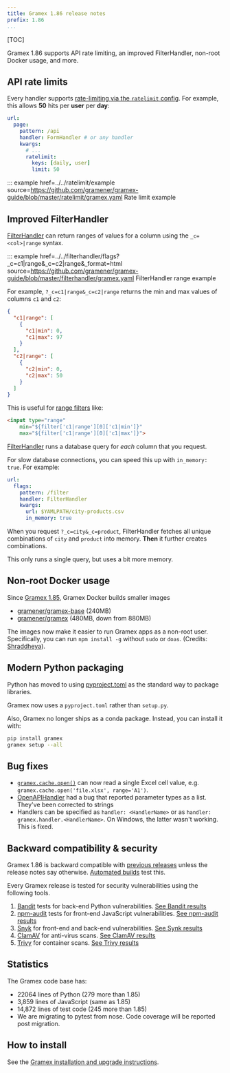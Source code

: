 ```yaml
---
title: Gramex 1.86 release notes
prefix: 1.86
...
```


[TOC]

Gramex 1.86 supports API rate limiting, an improved FilterHandler, non-root Docker usage, and more.

## API rate limits

Every handler supports [rate-limiting via the `ratelimit` config](../../ratelimit/).
For example, this allows **50** hits per **user** per **day**:

```yaml
url:
  page:
    pattern: /api
    handler: FormHandler # or any handler
    kwargs:
      # ...
      ratelimit:
        keys: [daily, user]
        limit: 50
```

::: example href=../../ratelimit/example source=https://github.com/gramener/gramex-guide/blob/master/ratelimit/gramex.yaml
    Rate limit example

## Improved FilterHandler

[FilterHandler](../../filterhandler/) can return ranges of values for a column using the `_c=<col>|range` syntax.

::: example href=../../filterhandler/flags?_c=c1|range&_c=c2|range&_format=html source=https://github.com/gramener/gramex-guide/blob/master/filterhandler/gramex.yaml
    FilterHandler range example

For example, `?_c=c1|range&_c=c2|range` returns the min and max values of columns `c1` and `c2`:

```json
{
  "c1|range": [
    {
      "c1|min": 0,
      "c1|max": 97
    }
  ],
  "c2|range": [
    {
      "c2|min": 0,
      "c2|max": 50
    }
  ]
}
```

This is useful for [range filters](https://developer.mozilla.org/en-US/docs/Web/HTML/Element/input/range) like:

```html
<input type="range"
    min="${filter['c1|range'][0]['c1|min']}"
    max="${filter['c1|range'][0]['c1|max']}">
```

[FilterHandler](../../filterhandler/) runs a database query for *each* column that you request.

For slow database connections, you can speed this up with `in_memory: true`. For example:

```yaml
url:
  flags:
    pattern: /filter
    handler: FilterHandler
    kwargs:
      url: $YAMLPATH/city-products.csv
      in_memory: true
```

When you request `?_c=city&_c=product`, FilterHandler fetches all unique combinations of `city` and
`product` into memory. **Then** it further creates combinations.

This only runs a single query, but uses a bit more memory.

## Non-root Docker usage

Since [Gramex 1.85](../../release/1.85/), Gramex Docker builds smaller images

- [gramener/gramex-base](https://hub.docker.com/r/gramener/gramex-base) (240MB)
- [gramener/gramex](https://hub.docker.com/r/gramener/gramex) (480MB, down from 880MB)

The images now make it easier to run Gramex apps as a non-root user.
Specifically, you can run `npm install -g` without `sudo` or `doas`.
(Credits: [Shraddheya](https://github.com/shraddheya)).

## Modern Python packaging

Python has moved to using [pyproject.toml](https://packaging.python.org/en/latest/specifications/declaring-project-metadata/)
as the standard way to package libraries.

Gramex now uses a `pyproject.toml` rather than `setup.py`.

Also, Gramex no longer ships as a conda package. Instead, you can install it with:

```bash
pip install gramex
gramex setup --all
```

## Bug fixes

- [`gramex.cache.open()`](../../api/cache/#gramex.cache) can now read a single Excel cell value, e.g. `gramex.cache.open('file.xlsx', range='A1')`.
- [OpenAPIHandler](../../openapihandler/) had a bug that reported parameter types as a list. They've been corrected to strings
- Handlers can be specified as `handler: <HandlerName>` or as `handler: gramex.handler.<HandlerName>`. On Windows, the latter wasn't working. This is fixed.

## Backward compatibility & security

Gramex 1.86 is backward compatible with [previous releases](../) unless the release notes say otherwise.
[Automated builds](https://travis-ci.com/github/gramener/gramex/builds) test this.

Every Gramex release is tested for security vulnerabilities using the following tools.

1. [Bandit](https://bandit.readthedocs.io/) tests for back-end Python vulnerabilities.
   [See Bandit results](https://github.com/gramener/gramex/blob/master/reports/bandit.txt)
2. [npm-audit](https://docs.npmjs.com/cli/v6/commands/npm-audit) tests for front-end JavaScript vulnerabilities.
   [See npm-audit results](https://github.com/gramener/gramex/blob/master/reports/npm-audit.txt)
3. [Snyk](https://snyk.io/) for front-end and back-end vulnerabilities.
   [See Synk results](https://github.com/gramener/gramex/blob/master/reports/snyk.txt)
4. [ClamAV](https://www.clamav.net/) for anti-virus scans.
   [See ClamAV results](https://github.com/gramener/gramex/blob/master/reports/clamav.txt)
5. [Trivy](https://trivy.dev/) for container scans.
   [See Trivy results](https://github.com/gramener/gramex/blob/master/reports/trivy.txt)

## Statistics

The Gramex code base has:

- 22064 lines of Python (279 more than 1.85)
- 3,859 lines of JavaScript (same as 1.85)
- 14,872 lines of test code (245 more than 1.85)
- We are migrating to pytest from nose. Code coverage will be reported post migration.

## How to install

See the [Gramex installation and upgrade instructions](../../install/).
